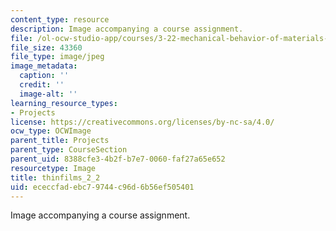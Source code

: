 ```yaml
---
content_type: resource
description: Image accompanying a course assignment.
file: /ol-ocw-studio-app/courses/3-22-mechanical-behavior-of-materials-spring-2008/ececcfadebc79744c96d6b56ef505401_thinfilms_2_2.jpg
file_size: 43360
file_type: image/jpeg
image_metadata:
  caption: ''
  credit: ''
  image-alt: ''
learning_resource_types:
- Projects
license: https://creativecommons.org/licenses/by-nc-sa/4.0/
ocw_type: OCWImage
parent_title: Projects
parent_type: CourseSection
parent_uid: 8388cfe3-4b2f-b7e7-0060-faf27a65e652
resourcetype: Image
title: thinfilms_2_2
uid: ececcfad-ebc7-9744-c96d-6b56ef505401
---
```

Image accompanying a course assignment.